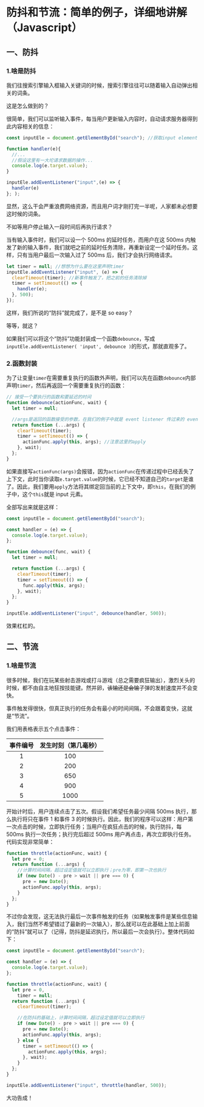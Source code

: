 # 防抖和节流：简单的例子，详细地讲解（Javascript）

## 一、防抖

### 1.啥是防抖

我们往搜索引擎输入框输入关键词的时候，搜索引擎往往可以随着输入自动弹出相关的词条。

这是怎么做到的？

很简单，我们可以监听输入事件，每当用户更新输入内容时，自动请求服务器得到此内容相关的信息：

```js
const inputEle = document.getElementById("search"); //获取input element

function handler(e){
  //...
  //假设这里有一大坨请求数据的操作...
  console.log(e.target.value);
}

inputEle.addEventListener("input",(e) => {
  handler(e)
}; );
```

显然，这么干会严重浪费网络资源，而且用户词才刚打完一半呢，人家都未必想要这时候的词条。

不如等用户停止输入一段时间后再执行请求？

当有输入事件时，我们可以设一个 500ms 的延时任务，而用户在这 500ms 内触发了新的输入事件，我们就吧之前的延时任务清除，再重新设定一个延时任务。这样，只有当用户最后一次输入过了 500ms 后，我们才会执行网络请求。

```js
let timer = null; //想想为什么要在这里声明timer
inputEle.addEventListener("input", (e) => {
  clearTimeout(timer); //新事件触发了，把之前的任务清除掉
  timer = setTimeout(() => {
    handler(e);
  }, 500);
});
```

这样，我们所说的“防抖”就完成了，是不是 so easy？

等等，就这？

如果我们可以将这个“防抖”功能封装成一个函数`debounce`，写成`inputEle.addEventListener( 'input', debounce )`的形式，那就直观多了。

### 2.函数封装

为了让变量`timer`在需要重复执行的函数外声明，我们可以先在函数`debounce`内部声明`timer`，然后再返回一个需要重复执行的函数：

```js
// 接受一个要执行的函数和要延迟的时间
function debounce(actionFunc, wait) {
  let timer = null;

  //args是返回的函数接受的参数，在我们的例子中就是 event listener 传过来的 event
  return function (...args) {
    clearTimeout(timer);
    timer = setTimeout(() => {
      actionFunc.apply(this, args); //注意这里的apply
    }, wait);
  };
}
```

如果直接写`actionFunc(args)`会报错，因为`actionFunc`在传递过程中已经丢失了上下文，此时当你读取`e.target.value`的时候，它已经不知道自己的`target`是谁了。因此，我们要用`apply`方法将其绑定回当前的上下文中，即`this`，在我们的例子中，这个`this`就是 input 元素。

全部写出来就是这样：

```js
const inputEle = document.getElementById("search");

const handler = (e) => {
  console.log(e.target.value);
};

function debounce(func, wait) {
  let timer = null;

  return function (...args) {
    clearTimeout(timer);
    timer = setTimeout(() => {
      func.apply(this, args);
    }, wait);
  };
}

inputEle.addEventListener("input", debounce(handler, 500));
```

效果杠杠的。

## 二、节流

### 1.啥是节流

很多时候，我们在玩某些射击游戏或打斗游戏（总之需要疯狂输出），激烈关头的时候，都不由自主地狂按技能键。然并卵，~~该输还是会输~~子弹的发射速度并不会变快。

事件触发得很快，但真正执行的任务会有最小的时间间隔，不会跟着变快，这就是“节流”。

我们用表格表示五个点击事件：

| 事件编号 | 发生时刻（第几毫秒） |
| :------: | :------------------: |
|    1     |         100          |
|    2     |         200          |
|    3     |         650          |
|    4     |         900          |
|    5     |         1000         |

开始计时后，用户连续点击了五次。假设我们希望任务最少间隔 500ms 执行，那么执行将只在事件 1 和事件 3 的时候执行。因此，我们的程序可以这样：用户第一次点击的时候，立即执行任务；当用户在疯狂点击的时候，执行防抖，每 500ms 执行一次任务；执行完后超过 500ms 用户再点击，再次立即执行任务。代码实现非常简单：

```js
function throttle(actionFunc, wait) {
  let pre = 0;
  return function (...args) {
    //计算时间间隔，超过设定值就可以立即执行；pre为零，即第一次也执行
    if (new Date() - pre > wait || pre === 0) {
      pre = new Date();
      actionFunc.apply(this, args);
    }
  };
}
```

不过你会发现，这无法执行最后一次事件触发的任务（如果触发事件是某些信息输入，我们当然不希望错过了最新的一次输入），那么就可以在此基础上加上前面的“防抖”就可以了（记得，防抖是延迟执行，所以最后一次会执行）。整体代码如下：

```js
const inputEle = document.getElementById("search");

const handler = (e) => {
  console.log(e.target.value);
};

function throttle(actionFunc, wait) {
  let pre = 0,
    timer = null;
  return function (...args) {
    clearTimeout(timer);

    //在防抖的基础上，计算时间间隔，超过设定值就可以立即执行
    if (new Date() - pre > wait || pre === 0) {
      pre = new Date();
      actionFunc.apply(this, args);
    } else {
      timer = setTimeout(() => {
        actionFunc.apply(this, args);
      }, wait);
    }
  };
}

inputEle.addEventListener("input", throttle(handler, 500));
```

大功告成！

